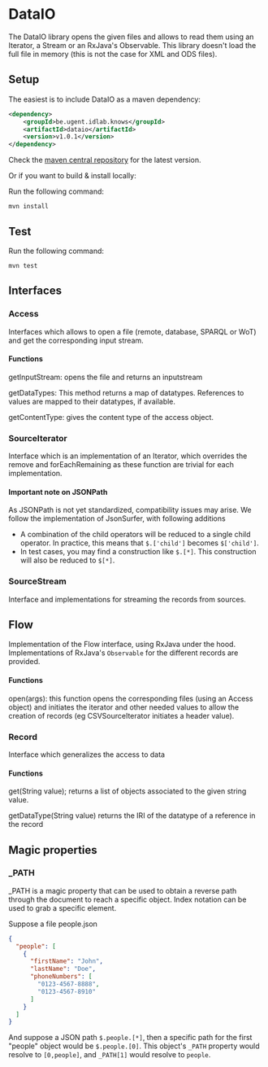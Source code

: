 # DataIO

The DataIO library opens the given files and allows to read them using an Iterator, a Stream or an RxJava's Observable.
This library doesn't load the full file in memory (this is not the case for XML and ODS files).

## Setup
The easiest is to include DataIO as a maven dependency:

```xml
<dependency>
    <groupId>be.ugent.idlab.knows</groupId>
    <artifactId>dataio</artifactId>
    <version>v1.0.1</version>
</dependency>
```
Check the [maven central repository](https://central.sonatype.com/search?q=be.ugent.idlab.knows&namespace=be.ugent.idlab.knows&name=dataio)
for the latest version.

Or if you want to build & install locally:

Run the following command:

    mvn install

## Test
Run the following command:

    mvn test
## Interfaces

### Access
Interfaces which allows to open a file (remote, database, SPARQL or WoT) and get the corresponding input stream.

#### Functions
getInputStream: opens the file and returns an inputstream

getDataTypes: This method returns a map of datatypes.
References to values are mapped to their datatypes, if available.

getContentType: gives the content type of the access object.

### SourceIterator
Interface which is an implementation of an Iterator<Record>, which overrides the remove and forEachRemaining as these function are trivial for each implementation.

#### Important note on JSONPath
As JSONPath is not yet standardized, compatibility issues may arise. We follow the implementation of JsonSurfer, with following additions

- A combination of the child operators will be reduced to a single child operator. In practice, this means that `$.['child']` becomes `$['child']`.
- In test cases, you may find a construction like `$.[*]`. This construction will also be reduced to `$[*]`.

### SourceStream
Interface and implementations for streaming the records from sources.

## Flow
Implementation of the Flow interface, using RxJava under the hood. Implementations of RxJava's ``Observable`` for the different records are provided.

#### Functions

open(args): this function opens the corresponding files (using an Access object) and initiates the iterator and other needed values to allow the creation of records (eg CSVSourceIterator initiates a header value). 

### Record
Interface which generalizes the access to data

#### Functions
     
get(String value); returns a list of objects associated to the given string value.

getDataType(String value) returns the IRI of the datatype of a reference in the record

## Magic properties

### _PATH
_PATH is a magic property that can be used to obtain a reverse path through the document to reach a specific object. 
Index notation can be used to grab a specific element.

Suppose a file people.json
```json
{
  "people": [
    {
      "firstName": "John",
      "lastName": "Doe",
      "phoneNumbers": [
        "0123-4567-8888",
        "0123-4567-8910"
      ]
    }
  ]
}
```
And suppose a JSON path ``$.people.[*]``, then a specific path for the first "people" object would be ``$.people.[0]``.
This object's ``_PATH`` property would resolve to ``[0,people]``, and ``_PATH[1]`` would resolve to ``people``.
